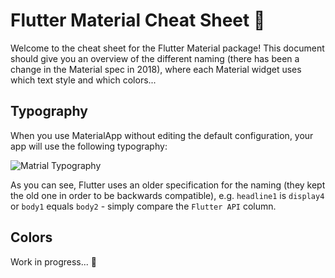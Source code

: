 # Flutter Material Cheat Sheet 📝

Welcome to the cheat sheet for the Flutter Material package! This document should give you an overview of the different naming (there has been a change in the Material spec in 2018), where each Material widget uses which text style and which colors...

## Typography

When you use MaterialApp without editing the default configuration, your app will use the following typography:

![Matrial Typography](https://user-images.githubusercontent.com/11478053/58477455-dc4fd980-8153-11e9-9431-d96c2e7de091.jpg)

As you can see, Flutter uses an older specification for the naming (they kept the old one in order to be backwards compatible), e.g. `headline1` is `display4` or `body1` equals `body2` - simply compare the `Flutter API` column.

## Colors

Work in progress... 🚧

